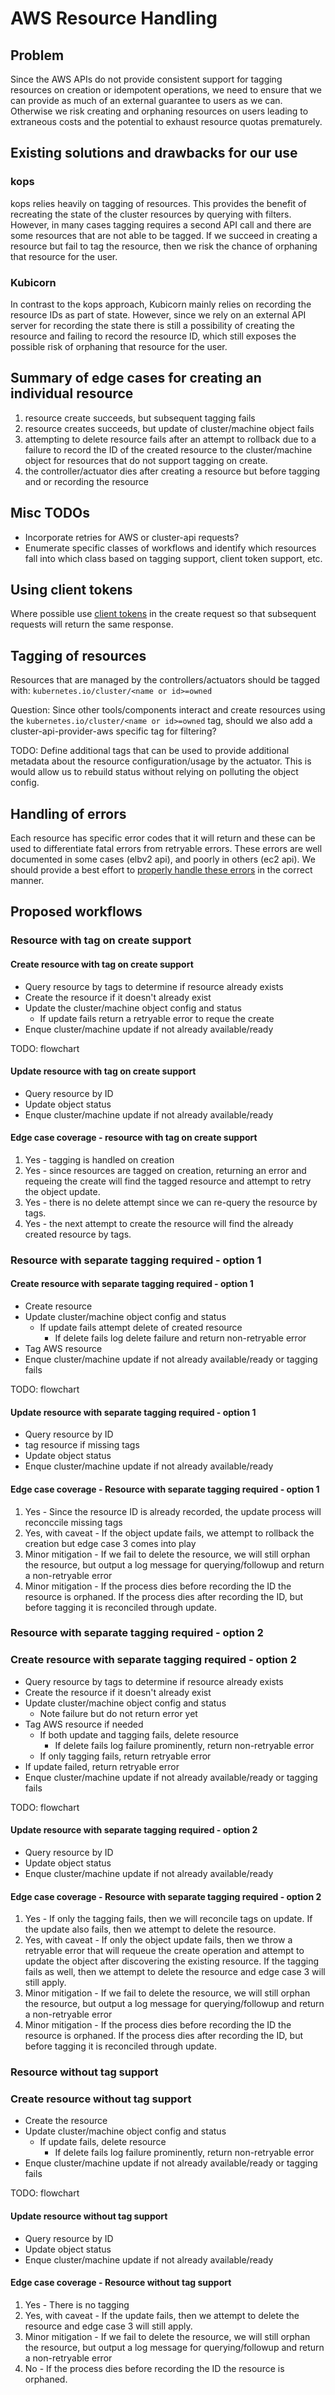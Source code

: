 # AWS Resource Handling

## Problem

Since the AWS APIs do not provide consistent support for tagging resources on creation or idempotent operations, we need to ensure that we can provide as much of an external guarantee to users as we can. Otherwise we risk creating and orphaning resources on users leading to extraneous costs and the potential to exhaust resource quotas prematurely.

## Existing solutions and drawbacks for our use

### kops

kops relies heavily on tagging of resources. This provides the benefit of recreating the state of the cluster resources by querying with filters. However, in many cases tagging requires a second API call and there are some resources that are not able to be tagged. If we succeed in creating a resource but fail to tag the resource, then we risk the chance of orphaning that resource for the user.

### Kubicorn

In contrast to the kops approach, Kubicorn mainly relies on recording the resource IDs as part of state. However, since we rely on an external API server for recording the state there is still a possibility of creating the resource and failing to record the resource ID, which still exposes the possible risk of orphaning that resource for the user.

## Summary of edge cases for creating an individual resource

1. resource create succeeds, but subsequent tagging fails
2. resource creates succeeds, but update of cluster/machine object fails
3. attempting to delete resource fails after an attempt to rollback due to a failure to record the ID of the created resource to the cluster/machine object for resources that do not support tagging on create.
4. the controller/actuator dies after creating a resource but before tagging and or recording the resource

## Misc TODOs

- Incorporate retries for AWS or cluster-api requests?
- Enumerate specific classes of workflows and identify which resources fall into which class based on tagging support, client token support, etc.

## Using client tokens

Where possible use [client tokens](https://docs.aws.amazon.com/AWSEC2/latest/APIReference/Run_Instance_Idempotency.html) in the create request so that subsequent requests will return the same response.

## Tagging of resources

Resources that are managed by the controllers/actuators should be tagged with: `kubernetes.io/cluster/<name or id>=owned`

Question: Since other tools/components interact and create resources using the `kubernetes.io/cluster/<name or id>=owned` tag, should we also add a cluster-api-provider-aws specific tag for filtering?

TODO: Define additional tags that can be used to provide additional metadata about the resource configuration/usage by the actuator. This is would allow us to rebuild status without relying on polluting the object config.

## Handling of errors

Each resource has specific error codes that it will return and these can be used to differentiate fatal errors from retryable errors. These errors are well documented in some cases (elbv2 api), and poorly in others (ec2 api). We should provide a best effort to [properly handle these errors](https://docs.aws.amazon.com/sdk-for-go/v1/developer-guide/handling-errors.html) in the correct manner.

## Proposed workflows

### Resource with tag on create support

#### Create resource with tag on create support

- Query resource by tags to determine if resource already exists
- Create the resource if it doesn't already exist
- Update the cluster/machine object config and status
  - If update fails return a retryable error to reque the create
- Enque cluster/machine update if not already available/ready

TODO: flowchart

#### Update resource with tag on create support

- Query resource by ID
- Update object status
- Enque cluster/machine update if not already available/ready

#### Edge case coverage - resource with tag on create support

1. Yes - tagging is handled on creation
2. Yes - since resources are tagged on creation, returning an error and requeing the create will find the tagged resource and attempt to retry the object update.
3. Yes - there is no delete attempt since we can re-query the resource by tags.
4. Yes - the next attempt to create the resource will find the already created resource by tags.

### Resource with separate tagging required - option 1

#### Create resource with separate tagging required - option 1

- Create resource
- Update cluster/machine object config and status
  - If update fails attempt delete of created resource
    - If delete fails log delete failure and return non-retryable error
- Tag AWS resource
- Enque cluster/machine update if not already available/ready or tagging fails

TODO: flowchart

#### Update resource with separate tagging required - option 1

- Query resource by ID
- tag resource if missing tags
- Update object status
- Enque cluster/machine update if not already available/ready

#### Edge case coverage - Resource with separate tagging required - option 1

1. Yes - Since the resource ID is already recorded, the update process will reconccile missing tags
2. Yes, with caveat - If the object update fails, we attempt to rollback the creation but edge case 3 comes into play
3. Minor mitigation - If we fail to delete the resource, we will still orphan the resource, but output a log message for querying/followup and return a non-retryable error
4. Minor mitigation - If the process dies before recording the ID the resource is orphaned. If the process dies after recording the ID, but before tagging it is reconciled through update.

### Resource with separate tagging required - option 2

### Create resource with separate tagging required - option 2

- Query resource by tags to determine if resource already exists
- Create the resource if it doesn't already exist
- Update cluster/machine object config and status
  - Note failure but do not return error yet
- Tag AWS resource if needed
  - If both update and tagging fails, delete resource
    - If delete fails log failure prominently, return non-retryable error
  - If only tagging fails, return retryable error
- If update failed, return retryable error
- Enque cluster/machine update if not already available/ready or tagging fails

TODO: flowchart

#### Update resource with separate tagging required - option 2

- Query resource by ID
- Update object status
- Enque cluster/machine update if not already available/ready

#### Edge case coverage - Resource with separate tagging required - option 2

1. Yes - If only the tagging fails, then we will reconcile tags on update. If the update also fails, then we attempt to delete the resource.
2. Yes, with caveat - If only the object update fails, then we throw a retryable error that will requeue the create operation and attempt to update the object after discovering the existing resource. If the tagging fails as well, then we attempt to delete the resource and edge case 3 will still apply.
3. Minor mitigation - If we fail to delete the resource, we will still orphan the resource, but output a log message for querying/followup and return a non-retryable error
4. Minor mitigation - If the process dies before recording the ID the resource is orphaned. If the process dies after recording the ID, but before tagging it is reconciled through update.

### Resource without tag support

### Create resource without tag support

- Create the resource
- Update cluster/machine object config and status
  - If update fails, delete resource
    - If delete fails log failure prominently, return non-retryable error
- Enque cluster/machine update if not already available/ready or tagging fails

TODO: flowchart

#### Update resource without tag support

- Query resource by ID
- Update object status
- Enque cluster/machine update if not already available/ready

#### Edge case coverage - Resource without tag support

1. Yes - There is no tagging
2. Yes, with caveat - If the update fails, then we attempt to delete the resource and edge case 3 will still apply.
3. Minor mitigation - If we fail to delete the resource, we will still orphan the resource, but output a log message for querying/followup and return a non-retryable error
4. No - If the process dies before recording the ID the resource is orphaned.
